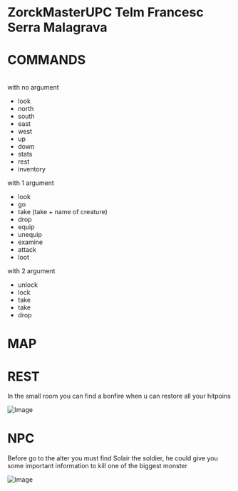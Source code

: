 # ZorckMasterUPC Telm Francesc Serra Malagrava
<h1> COMMANDS </h1> <br />
with no argument
<ul>
  <li> look </li>
   <li>north</li>
   <li>south</li> 
   <li>east</li> 
   <li>west</li> 
   <li>up </li>
   <li>down</li>
   <li>stats</li> 
   <li>rest</li>
   <li>inventory </li>
</ul>  
  
  with 1 argument
<ul>
  <li> look </li>
   <li>go</li>
   <li>take (take + name of creature) </li> 
   <li>drop</li> 
   <li>equip</li> 
   <li>unequip </li>
   <li>examine</li>
   <li>attack</li> 
   <li>loot</li>
</ul>  

  with 2 argument
<ul>
  <li> unlock </li>
   <li>lock</li>
   <li>take</li> 
   <li>take</li> 
   <li>drop</li> 
</ul>

<h1> MAP </h1>


<h1> REST </H1>
       In the small room you can find a bonfire when u can restore all your hitpoins

<p><img alt="Image" title="icon" src="https://i.ebayimg.com/images/g/PF0AAOSwIeNdeLT5/s-l300.jpg" /></p>
<h1> NPC </H1> 
Before go to the alter you must find Solair the soldier, he could give you some important information to kill one of the biggest monster 
<p><img alt="Image" title="icon" src="https://vignette.wikia.nocookie.net/darksouls/images/5/5e/Dark_souls_bonfire.jpg/revision/latest/scale-to-width-down/340?cb=20111031171925" /></p>
